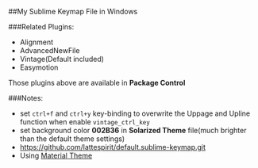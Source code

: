 ##My Sublime Keymap File in Windows

###Related Plugins:

* Alignment
* AdvancedNewFile
* Vintage(Default included)
* Easymotion

Those plugins above are available in **Package Control**

###Notes:
 * set `ctrl+f` and `ctrl+y` key-binding to overwrite the Uppage and Upline function when enable `vintage_ctrl_key`
 * set background color **002B36** in **Solarized Theme** file(much brighter than the default theme settings)
 * https://github.com/lattespirit/default.sublime-keymap.git
 * Using [Material Theme](https://github.com/equinusocio/material-theme)
